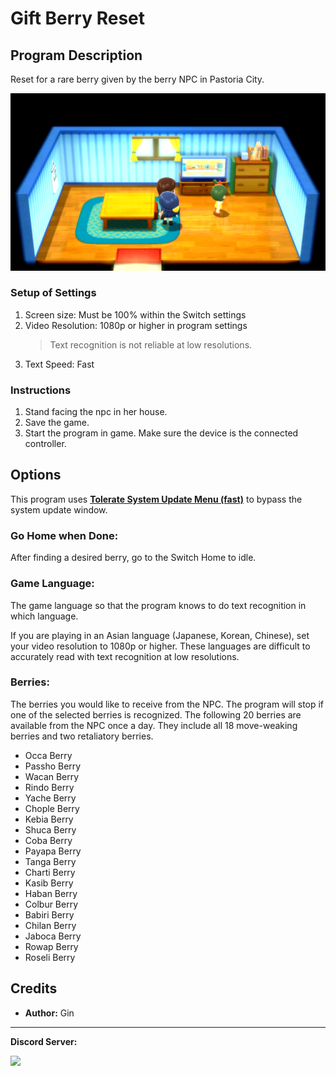 # Gift Berry Reset

## Program Description

Reset for a rare berry given by the berry NPC in Pastoria City.

<img src="images/GiftBerryReset-0.png">

### Setup of Settings

1. Screen size: Must be 100% within the Switch settings
2. Video Resolution: 1080p or higher in program settings
   > Text recognition is not reliable at low resolutions.
3. Text Speed: Fast

### Instructions

1. Stand facing the npc in her house.
3. Save the game.
4. Start the program in game. Make sure the device is the connected controller.


## Options

This program uses [**Tolerate System Update Menu (fast)**](/Wiki/Programs/NintendoSwitch/FrameworkSettings.md#tolerate-system-update-menu-fast) to bypass the system update window.


### Go Home when Done:

After finding a desired berry, go to the Switch Home to idle.


### Game Language:

The game language so that the program knows to do text recognition in which language.

If you are playing in an Asian language (Japanese, Korean, Chinese), set your video resolution to 1080p or higher. These languages are difficult to accurately read with text recognition at low resolutions.


### Berries:

The berries you would like to receive from the NPC. The program will stop if one of the selected berries is recognized. The following 20 berries are available from the NPC once a day. They include all 18 move-weaking berries and two retaliatory berries.

- Occa Berry
- Passho Berry
- Wacan Berry
- Rindo Berry
- Yache Berry
- Chople Berry
- Kebia Berry
- Shuca Berry
- Coba Berry
- Payapa Berry
- Tanga Berry
- Charti Berry
- Kasib Berry
- Haban Berry
- Colbur Berry
- Babiri Berry
- Chilan Berry
- Jaboca Berry
- Rowap Berry
- Roseli Berry


## Credits

- **Author:** Gin



<hr>

**Discord Server:** 

[<img src="https://canary.discordapp.com/api/guilds/695809740428673034/widget.png?style=banner2">](https://discord.gg/cQ4gWxN)




